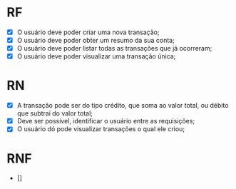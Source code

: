 # RF

- [x] O usuário deve poder criar uma nova transação;
- [x] O usuário deve poder obter um resumo da sua conta;
- [x] O usuário deve poder listar todas as transações que já ocorreram;
- [x] O usuário deve poder visualizar uma transação única;

# RN

- [x] A transação pode ser do tipo crédito, que soma ao valor total, ou débito que subtraí do valor total;
- [x] Deve ser possível, identificar o usuário entre as requisições;
- [x] O usuário dó pode visualizar transações o qual ele criou;

# RNF

- []

